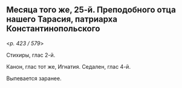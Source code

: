 
## Месяца того же, 25-й. Преподобного отца нашего Тарасия, патриарха Константинопольского  

<*p. 423 / 579*>

Стихиры, глас 2-й. 

Канон, глас тот же, Игнатия. 
Седален, глас 4-й. 

Выпевается заранее.
